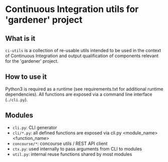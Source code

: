 # Continuous Integration utils for 'gardener' project

## What is it

`ci-utils` is a collection of re-usable utils intended to be used in the
context of Continuous Integration and output qualification of components
relevant for the 'gardener' project.

## How to use it

Python3 is required as a runtime (see requirements.txt for additional
runtime dependencies). All functions are exposed via a command line interface
(`./cli.py`).

## Modules

* `cli.py`: CLI generator
* `cli/*.py`: all defined functions are exposed via cli.py <module_name> <function_name>
* `concourse/*`: concourse utils / REST API client
* `ctx.py`: used internally to pass arguments from CLI to modules
* `util.py`: internal reuse functions shared by most modules
